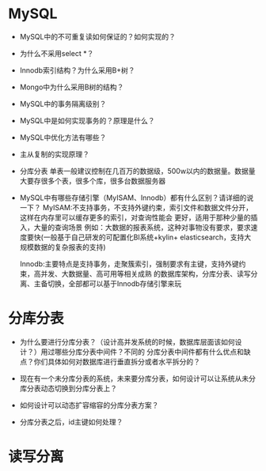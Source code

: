 # MySQL
- MySQL中的不可重复读如何保证的？如何实现的？
- 为什么不采用select *？
- Innodb索引结构？为什么采用B+树？
- Mongo中为什么采用B树的结构？
- MySQL中的事务隔离级别？
- MySQL中是如何实现事务的？原理是什么？
- MySQL中优化方法有哪些？
- 主从复制的实现原理？

- 分库分表
  单表一般建议控制在几百万的数据级，500w以内的数据量。数据量大要存很多个表，很多个库，很多台数据服务器

- MySQL中有哪些存储引擎（MyISAM、Innodb）都有什么区别？请详细的说一下？
  MyISAM:不支持事务，不支持外键约束，索引文件和数据文件分开，这样在内存里可以缓存更多的索引，对查询性能会
         更好，适用于那种少量的插入，大量的查询场景
  例如：大数据的报表系统，这种对事物没有要求，要求速度要快(一般基于自己研发的可配置化BI系统+kylin+
  elasticsearch，支持大规模数据的复杂报表的支持)

  Innodb:主要特点是支持事务，走聚簇索引，强制要求有主键，支持外键约束，高并发、大数据量、高可用等相关成熟
         的数据库架构，分库分表、读写分离、主备切换，全部都可以基于Innodb存储引擎来玩

# 分库分表
- 为什么要进行分库分表？（设计高并发系统的时候，数据库层面该如何设计？）用过哪些分库分表中间件？不同的
分库分表中间件都有什么优点和缺点？你们具体如何对数据库进行垂直拆分或者水平拆分的？

- 现在有一个未分库分表的系统，未来要分库分表，如何设计可以让系统从未分库分表动态切换到分库分表上？

- 如何设计可以动态扩容缩容的分库分表方案？

- 分库分表之后，id主键如何处理？


# 读写分离

